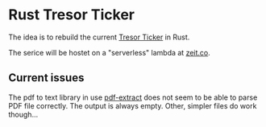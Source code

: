 # Rust Tresor Ticker

The idea is to rebuild the current [Tresor Ticker](https://github.com/friedhelmensch/tresorticker) in Rust.

The serice will be hostet on a "serverless" lambda at [zeit.co](https://zeit.co/blog/introducing-now-rust).

## Current issues

The pdf to text library in use [pdf-extract](https://github.com/jrmuizel/pdf-extract) does not seem to be able to parse PDF file correctly. The output is always empty. Other, simpler files do work though...
